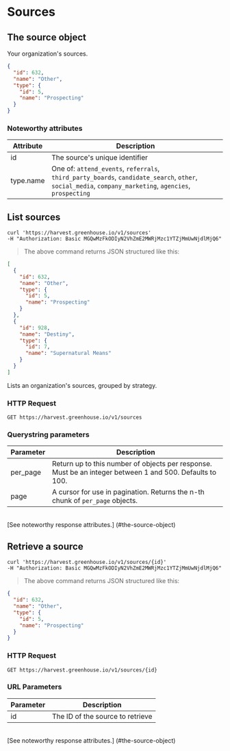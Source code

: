 # Sources

## The source object 

Your organization's sources.

```json
{
  "id": 632,
  "name": "Other",
  "type": {
    "id": 5,
    "name": "Prospecting"
  }
}
```

### Noteworthy attributes

| Attribute | Description |
|-----------|-------------|
| id | The source's unique identifier |
| type.name | One of: `attend_events`, `referrals`, `third_party_boards`, `candidate_search`, `other`, `social_media`, `company_marketing`, `agencies`, `prospecting`

## List sources

```shell
curl 'https://harvest.greenhouse.io/v1/sources'
-H "Authorization: Basic MGQwMzFkODIyN2VhZmE2MWRjMzc1YTZjMmUwNjdlMjQ6"
```

> The above command returns JSON structured like this:

```json
[
  {
    "id": 632,
    "name": "Other",
    "type": {
      "id": 5,
      "name": "Prospecting"
    }
  },
  {
    "id": 928,
    "name": "Destiny",
    "type": {
      "id": 7,
      "name": "Supernatural Means"
    }
  }
]
```

Lists an organization's sources, grouped by strategy.

### HTTP Request

`GET https://harvest.greenhouse.io/v1/sources`

### Querystring parameters

| Parameter | Description |
|-----------|-------------|
| per_page | Return up to this number of objects per response. Must be an integer between 1 and 500. Defaults to 100.
| page | A cursor for use in pagination.  Returns the n-th chunk of `per_page` objects.

<br>
[See noteworthy response attributes.] (#the-source-object)

## Retrieve a source 

```shell
curl 'https://harvest.greenhouse.io/v1/sources/{id}'
-H "Authorization: Basic MGQwMzFkODIyN2VhZmE2MWRjMzc1YTZjMmUwNjdlMjQ6"
```

> The above command returns JSON structured like this:

```json
{
  "id": 632,
  "name": "Other",
  "type": {
    "id": 5,
    "name": "Prospecting"
  }
}
```

### HTTP Request

`GET https://harvest.greenhouse.io/v1/sources/{id}`

### URL Parameters

Parameter | Description
--------- | -----------
id | The ID of the source to retrieve

<br>
[See noteworthy response attributes.] (#the-source-object)